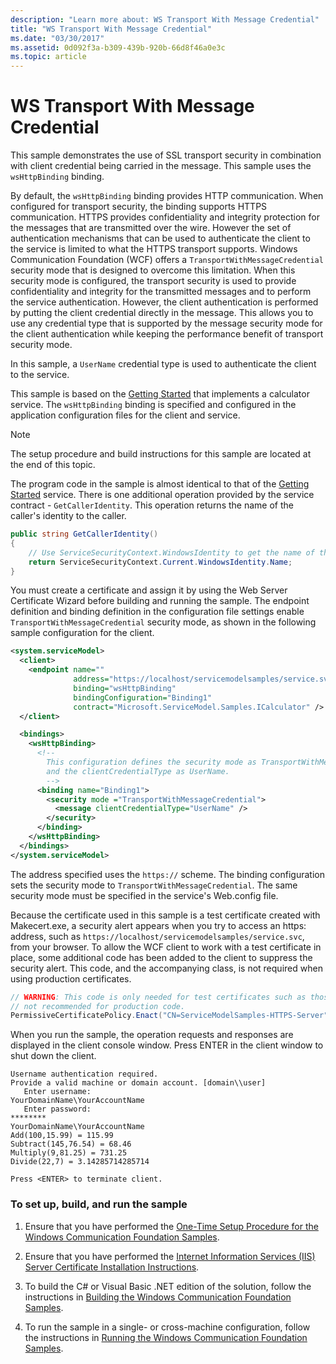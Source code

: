 ```yaml
---
description: "Learn more about: WS Transport With Message Credential"
title: "WS Transport With Message Credential"
ms.date: "03/30/2017"
ms.assetid: 0d092f3a-b309-439b-920b-66d8f46a0e3c
ms.topic: article
---
```

# WS Transport With Message Credential

This sample demonstrates the use of SSL transport security in combination with client credential being carried in the message. This sample uses the `wsHttpBinding` binding.

By default, the `wsHttpBinding` binding provides HTTP communication. When configured for transport security, the binding supports HTTPS communication. HTTPS provides confidentiality and integrity protection for the messages that are transmitted over the wire. However the set of authentication mechanisms that can be used to authenticate the client to the service is limited to what the HTTPS transport supports. Windows Communication Foundation (WCF) offers a `TransportWithMessageCredential` security mode that is designed to overcome this limitation. When this security mode is configured, the transport security is used to provide confidentiality and integrity for the transmitted messages and to perform the service authentication. However, the client authentication is performed by putting the client credential directly in the message. This allows you to use any credential type that is supported by the message security mode for the client authentication while keeping the performance benefit of transport security mode.

In this sample, a `UserName` credential type is used to authenticate the client to the service.

This sample is based on the [Getting Started](getting-started-sample.md) that implements a calculator service. The `wsHttpBinding` binding is specified and configured in the application configuration files for the client and service.

> [!NOTE]
> The setup procedure and build instructions for this sample are located at the end of this topic.

The program code in the sample is almost identical to that of the [Getting Started](getting-started-sample.md) service. There is one additional operation provided by the service contract - `GetCallerIdentity`. This operation returns the name of the caller's identity to the caller.

```csharp
public string GetCallerIdentity()
{
    // Use ServiceSecurityContext.WindowsIdentity to get the name of the caller.
    return ServiceSecurityContext.Current.WindowsIdentity.Name;
}
```

You must create a certificate and assign it by using the Web Server Certificate Wizard before building and running the sample. The endpoint definition and binding definition in the configuration file settings enable `TransportWithMessageCredential` security mode, as shown in the following sample configuration for the client.

```xml
<system.serviceModel>
  <client>
    <endpoint name=""
              address="https://localhost/servicemodelsamples/service.svc"
              binding="wsHttpBinding"
              bindingConfiguration="Binding1"
              contract="Microsoft.ServiceModel.Samples.ICalculator" />
  </client>

  <bindings>
    <wsHttpBinding>
      <!--
        This configuration defines the security mode as TransportWithMessageCredential.
        and the clientCredentialType as UserName.
        -->
      <binding name="Binding1">
        <security mode ="TransportWithMessageCredential">
          <message clientCredentialType="UserName" />
        </security>
      </binding>
    </wsHttpBinding>
  </bindings>
</system.serviceModel>
```

The address specified uses the `https://` scheme. The binding configuration sets the security mode to `TransportWithMessageCredential`. The same security mode must be specified in the service's Web.config file.

Because the certificate used in this sample is a test certificate created with Makecert.exe, a security alert appears when you try to access an https: address, such as  `https://localhost/servicemodelsamples/service.svc`, from your browser. To allow the WCF client to work with a test certificate in place, some additional code has been added to the client to suppress the security alert. This code, and the accompanying class, is not required when using production certificates.

```csharp
// WARNING: This code is only needed for test certificates such as those created by makecert. It is
// not recommended for production code.
PermissiveCertificatePolicy.Enact("CN=ServiceModelSamples-HTTPS-Server");
```

When you run the sample, the operation requests and responses are displayed in the client console window. Press ENTER in the client window to shut down the client.

```console
Username authentication required.
Provide a valid machine or domain account. [domain\\user]
   Enter username:
YourDomainName\YourAccountName
   Enter password:
********
YourDomainName\YourAccountName
Add(100,15.99) = 115.99
Subtract(145,76.54) = 68.46
Multiply(9,81.25) = 731.25
Divide(22,7) = 3.14285714285714

Press <ENTER> to terminate client.
```

### To set up, build, and run the sample

1. Ensure that you have performed the [One-Time Setup Procedure for the Windows Communication Foundation Samples](one-time-setup-procedure-for-the-wcf-samples.md).

2. Ensure that you have performed the [Internet Information Services (IIS) Server Certificate Installation Instructions](iis-server-certificate-installation-instructions.md).

3. To build the C# or Visual Basic .NET edition of the solution, follow the instructions in [Building the Windows Communication Foundation Samples](building-the-samples.md).

4. To run the sample in a single- or cross-machine configuration, follow the instructions in [Running the Windows Communication Foundation Samples](running-the-samples.md).
